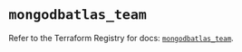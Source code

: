 # `mongodbatlas_team`

Refer to the Terraform Registry for docs: [`mongodbatlas_team`](https://registry.terraform.io/providers/mongodb/mongodbatlas/1.14.0/docs/resources/team).
